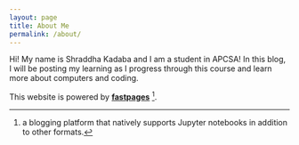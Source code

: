```yaml
---
layout: page
title: About Me
permalink: /about/
---
```


Hi! My name is Shraddha Kadaba and I am a student in APCSA!
In this blog, I will be posting my learning as I progress through this course and learn more about computers and coding. 

This website is powered by **[fastpages](https://github.com/fastai/fastpages)** [^1].



[^1]:a blogging platform that natively supports Jupyter notebooks in addition to other formats.
